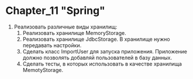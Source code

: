 # Chapter_11 "Spring"

1. Реализовать различные виды хранилищ:
	1. Реализовать хранилище MemoryStorage.
	2. Реализовать хранилище JdbcStorage. В хранилище нужно передавать настройки.
	3. Сделать класс ImportUser для запуска приложения. Приложение должно позволять добавляй пользователей в базу данных.
	4. Сделать тесты, в которых использовать в качестве хранилища MemotyStorage.
    